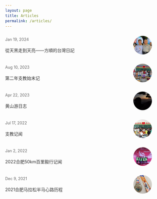 ```yaml
---
layout: page
title: Articles
permalink: /articles/
---
```

<style>
    .article-list {
        width: 100%;
        max-width: 800px;
        margin: 0 auto;
    }
    .article-item {
        display: flex;
        justify-content: space-between;
        align-items: center; /* This aligns items vertically */
        margin-bottom: 10px;
        padding: 5px 0;
        min-height: 70px; /* Ensure minimum height for proper centering */
    }
    .article-info {
        flex-grow: 1;
        padding-right: 10px;
        display: flex;
        flex-direction: column;
        justify-content: center; /* This centers the content vertically */
    }
    .article-date {
        font-size: 0.9em;
        color: #666;
    }
    .article-title {
        font-size: 1.0em;
        text-decoration: none;
        color: #333;
        word-wrap: break-word;
    }
    .article-image-container {
        width: 60px;
        height: 60px;
        flex-shrink: 0;
        margin-right: 30px; /* Increased right margin */
    }
    .article-image {
        width: 100%;
        height: 100%;
        object-fit: cover;
        border-radius: 50%;
        transition: transform 0.3s ease;
    }
    .article-image:hover {
        transform: scale(1.1);
    }
</style>

<div class="article-list">
  <div class="article-item">
    <div class="article-info">
      <span class="article-date">Jan 19, 2024</span><br>
      <a href="https://shuncleopasfang.blogspot.com/2023/11/taiwan-travelogue.html" class="article-title">從天黑走到天亮——方順的台灣日記</a>
    </div>
    <div class="article-image-container">
      <img src="/assets/images/ko_wen-je_&_juntaro_ogata.jpeg" alt="ko_wen-je_&_juntaro_ogata" class="article-image">
    </div>
  </div>
  
  <div class="article-item">
    <div class="article-info">
      <span class="article-date">Aug 10, 2023</span><br>
      <a href="https://shuncleopasfang.blogspot.com/2023/09/aid-education-record-2.html" class="article-title">第二年支教始末记</a>
    </div>
    <div class="article-image-container">
      <img src="/assets/images/aid_education_2.jpg" alt="aid_education_2" class="article-image">
    </div>
  </div>

  <div class="article-item">
    <div class="article-info">
      <span class="article-date">Apr 22, 2023</span><br>
      <a href="https://shuncleopasfang.blogspot.com/2023/05/huangshan-tour.html" class="article-title">黄山游日志</a>
    </div>
    <div class="article-image-container">
      <img src="/assets/images/huangshan_tour.jpg" alt="huangshan_tour" class="article-image">
    </div>
  </div>

  <div class="article-item">
    <div class="article-info">
      <span class="article-date">Jul 17, 2022</span><br>
      <a href="https://shuncleopasfang.blogspot.com/2022/06/aid-education-record.html" class="article-title">支教记闻</a>
    </div>
    <div class="article-image-container">
      <img src="/assets/images/aid_education_1.jpg" alt="aid_education_1" class="article-image">
    </div>
  </div>

  <div class="article-item">
    <div class="article-info">
      <span class="article-date">Jan 2, 2022</span><br>
      <a href="https://shuncleopasfang.blogspot.com/2022/01/50km-Trailwalker-of-Hefei-2022.html" class="article-title">2022合肥50km百里毅行记闻</a>
    </div>
    <div class="article-image-container">
      <img src="/assets/images/50km_trailwalker.jpg" alt="50km_trailwalker" class="article-image">
    </div>
  </div>

  <div class="article-item">
    <div class="article-info">
      <span class="article-date">Dec 9, 2021</span><br>
      <a href="https://shuncleopasfang.blogspot.com/2021/12/hefei-marathon-2021.html" class="article-title">2021合肥马拉松半马心路历程</a>
    </div>
    <div class="article-image-container">
      <img src="/assets/images/hefei_marathon_2021.jpeg" alt="hefei_marathon_2021" class="article-image">
    </div>
  </div>
</div>

<script>
document.addEventListener('DOMContentLoaded', () => {
  const images = document.querySelectorAll('.article-image');
  
  images.forEach(img => {
    img.addEventListener('mouseenter', () => {
      img.style.transform = 'scale(1.1)';
    });
    
    img.addEventListener('mouseleave', () => {
      img.style.transform = 'scale(1)';
    });
  });
});
</script>
